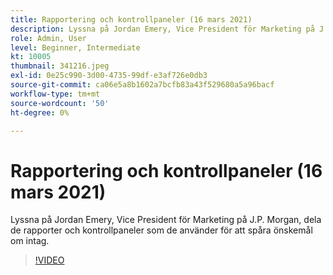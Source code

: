 ```yaml
---
title: Rapportering och kontrollpaneler (16 mars 2021)
description: Lyssna på Jordan Emery, Vice President för Marketing på J.P. Morgan, dela de rapporter och kontrollpaneler som de använder för att spåra önskemål om intag.
role: Admin, User
level: Beginner, Intermediate
kt: 10005
thumbnail: 341216.jpeg
exl-id: 0e25c990-3d00-4735-99df-e3af726e0db3
source-git-commit: ca06e5a8b1602a7bcfb83a43f529680a5a96bacf
workflow-type: tm+mt
source-wordcount: '50'
ht-degree: 0%

---
```


# Rapportering och kontrollpaneler (16 mars 2021)

Lyssna på Jordan Emery, Vice President för Marketing på J.P. Morgan, dela de rapporter och kontrollpaneler som de använder för att spåra önskemål om intag.

>[!VIDEO](https://video.tv.adobe.com/v/341216/?quality=12&learn=on)
